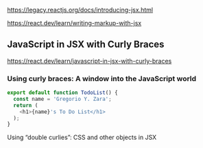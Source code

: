 https://legacy.reactjs.org/docs/introducing-jsx.html

https://react.dev/learn/writing-markup-with-jsx


## JavaScript in JSX with Curly Braces

https://react.dev/learn/javascript-in-jsx-with-curly-braces

### Using curly braces: A window into the JavaScript world 

```javascript
export default function TodoList() {
  const name = 'Gregorio Y. Zara';
  return (
    <h1>{name}'s To Do List</h1>
  );
}
```


Using “double curlies”: CSS and other objects in JSX 
